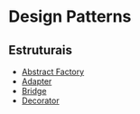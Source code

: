 # Design Patterns

## Estruturais
 - [Abstract Factory](https://github.com/sinsolution/estudos/tree/main/designpatterns/abstractfactory)
 - [Adapter](https://github.com/sinsolution/estudos/tree/main/designpatterns/adapter)
 - [Bridge](https://github.com/sinsolution/estudos/tree/main/designpatterns/Bridge)
 - [Decorator](https://github.com/sinsolution/estudos/tree/main/designpatterns/decorator)